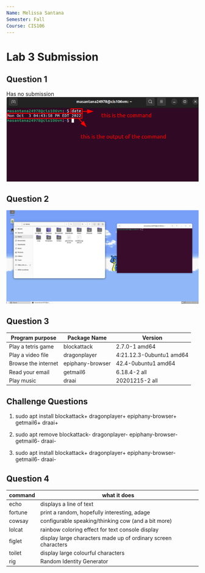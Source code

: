 ```yaml
---
Name: Melissa Santana
Semester: Fall
Course: CIS106
---
```


# Lab 3 Submission

## Question 1
Has no submission
![date](date-command.png)

## Question 2

![q2](q2.png)

## Question 3

| Program purpose     | Package Name     | Version                  |
| ------------------- | ---------------- | ------------------------ |
| Play a tetris game  | blockattack      | 2.7.0-1 amd64            |
| Play a video file   | dragonplayer     | 4:21.12.3-0ubuntu1 amd64 |
| Browse the internet | epiphany-browser | 42.4-0ubuntu1 amd64      |
| Read your email     | getmail6         | 6.18.4-2 all             |
| Play music          | draai            | 20201215-2 all           |

## Challenge Questions

1. sudo apt install blockattack+ dragonplayer+ epiphany-browser+ getmail6+ draai+
   
2. sudo apt remove blockattack- dragonplayer- epiphany-browser- getmail6- draai-
   
3. sudo apt install blockattack+ dragonplayer+ epiphany-browser- getmail6- draai-

## Question 4

| command | what it does                                                   |
| ------- | -------------------------------------------------------------- |
| echo    | displays a line of text                                        |
| fortune | print a random, hopefully interesting, adage                   |
| cowsay  | configurable speaking/thinking cow (and a bit more)            |
| lolcat  | rainbow coloring effect for text console display               |
| figlet  | display large characters made up of ordinary screen characters |
| toilet  | display large colourful characters                             |
| rig     | Random Identity Generator                                      |
